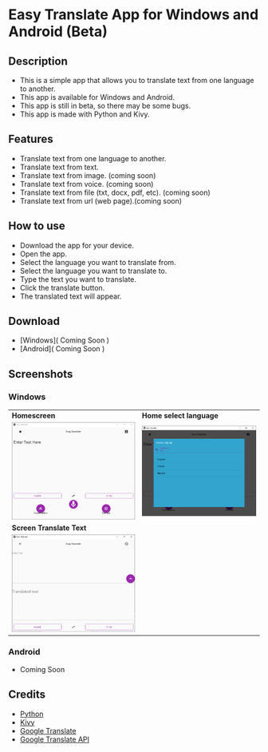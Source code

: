 # Easy Translate App for Windows and Android (Beta)
## Description
- This is a simple app that allows you to translate text from one language to another.
- This app is available for Windows and Android.
- This app is still in beta, so there may be some bugs.
- This app is made with Python and Kivy.
## Features
- Translate text from one language to another.
- Translate text from text.
- Translate text from image. (coming soon)
- Translate text from voice. (coming soon)
- Translate text from file (txt, docx, pdf, etc). (coming soon)
- Translate text from url (web page).(coming soon)
## How to use
- Download the app for your device.
- Open the app.
- Select the language you want to translate from.
- Select the language you want to translate to.
- Type the text you want to translate.
- Click the translate button.
- The translated text will appear.
## Download
- [Windows]( Coming Soon )
- [Android]( Coming Soon )
## Screenshots
### Windows
<table>
    <tr>
        <td><strong>Homescreen</strong></td>
        <td><strong>Home select language</strong></td>
    </tr>
    <tr>
        <td><img src="screenshots/windows_home.png" width="100%"></td>
        <td><img src="screenshots/windows_search_language.png" width="100%"></td>
    </tr>
    <tr>
        <td><strong>Screen Translate Text</strong></td>
    </tr>
    <tr>
        <td><img src="screenshots/windows_screen_translate_text.png" width="100%"></td>
    </tr>
</table>

### Android
- Coming Soon
## Credits
- [Python](https://www.python.org/)
- [Kivy](https://kivy.org/)
- [Google Translate](https://translate.google.com/)
- [Google Translate API](https://pypi.org/project/googletrans/)